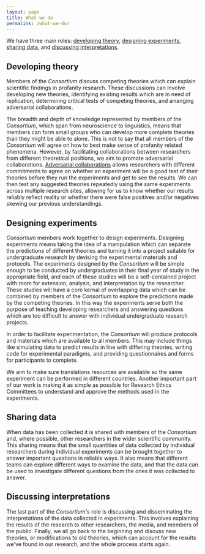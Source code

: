 ```yaml
---
layout: page
title: What we do
permalink: /what-we-do/
---
```


We have three main roles: [developing theory](#developing-theory), [designing experiments](#designing-experiments), [sharing data](#sharing-data), and [discussing interpretations](#discussing-interpretations).

## Developing theory

Members of the _Consortium_ discuss competing theories which can explain scientific findings in profanity research. 
These discussions can involve developing new theories, identifying existing results which are in need of replication, determining critical tests of competing theories, and arranging adversarial collaborations.

The breadth and depth of knowledge represented by members of the _Consortium_, which span from neuroscience to linguistics, means that members can form small groups who can develop more complete theories than they might be able to alone. 
This is not to say that all members of the _Consortium_ will agree on how to best make sense of profanity related phenomena.
However, by facilitating collaborations between researchers from different theoretical positions, we aim to promote adversarial collaborations.
[Adversarial collaborations]() allows researchers with different commitments to agree on whether an experiment will be a good test of their theories before they run the experiments and get to see the results. 
We can then test any suggested theories repeatedly using the same experiments across multiple research sites, allowing for us to know whether our results reliably reflect reality or whether there were false positives and/or negatives skewing our previous understandings.


## Designing experiments

_Consortium_ members work together to design experiments. 
Designing experiments means taking the idea of a manipulation which can separate the predictions of different theories and turning it into a project suitable for undergraduate research by devising the experimental materials and protocols.
The experiments designed by the _Consortium_ will be simple enough to be conducted by undergraduates in their final year of study in the appropriate field, and each of these studies will be a self-contained project with room for extension, analysis, and interpretation by the researcher.
These studies will have a core kernal of overlapping data which can be combined by members of the _Consortium_ to explore the predictions made by the competing theories. 
In this way the experiments serve both the purpose of teaching developing researchers and answering questions which are too difficult to answer with individual undergraduate research projects.

In order to facilitate experimentation, the _Consortium_ will produce protocols and materials which are available to all members. 
This may include things like simulating data to predict results in line with differing theories, writing code for experimental paradigms, and providing questionnaires and forms for participants to complete.

We aim to make sure translations resources are available so the same experiment can be performed in different countries.
Another important part of our work is making it as simple as possible for Research Ethics Committees to understand and approve the methods used in the experiments.


## Sharing data

When data has been collected it is shared with members of the _Consortium_ and, where possible, other researchers in the wider scientific community.
This sharing means that the small quantities of data collected by individual researchers during individual experiments can be brought together to answer important questions in reliable ways. 
It also means that different teams can explore different ways to examine the data, and that the data can be used to investigate different questions from the ones it was collected to answer.


## Discussing interpretations

The last part of the _Consortium's_ role is discussing and disseminating the interpretations of the data collected in experiments.
This involves explaining the results of the research to other researchers, the media, and members of the public.
Finally, we all go back to the beginning and discuss new theories, or modifications to old theories, which can account for the results we've found in our research, and the whole process starts again.



